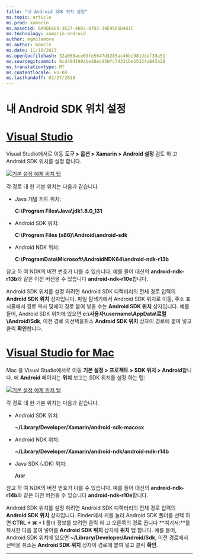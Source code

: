 ```yaml
---
title: "내 Android SDK 위치 설정"
ms.topic: article
ms.prod: xamarin
ms.assetid: 6A9DE6E9-3E27-4DD2-87D2-34E95E5D401C
ms.technology: xamarin-android
author: mgmclemore
ms.author: mamcle
ms.date: 11/16/2017
ms.openlocfilehash: 32a058ace69fe5647d3285ac46bc981ddef39a51
ms.sourcegitcommit: 6cd40d190abe38edd50fc74331be15324a845a28
ms.translationtype: MT
ms.contentlocale: ko-KR
ms.lasthandoff: 02/27/2018
---
```

# <a name="where-can-i-set-my-android-sdk-locations"></a>내 Android SDK 위치 설정

# <a name="visual-studiotabvswin"></a>[Visual Studio](#tab/vswin)

Visual Studio에서로 이동 **도구 > 옵션 > Xamarin > Android 설정** 검토 하 고 Android SDK 위치를 설정 합니다.

[![기본 설정 예제 위치 탭](android-sdk-location-images/win/01-locations-sml.png)](android-sdk-location-images/win/01-locations.png)

각 경로 대 한 기본 위치는 다음과 같습니다.

- Java 개발 키트 위치: 

    **C:\\Program Files\\Java\\jdk1.8.0_131**

- Android SDK 위치: 

    **C:\\Program Files (x86)\\Android\\android-sdk**

- Android NDK 위치: 

    **C:\\ProgramData\\Microsoft\\AndroidNDK64\\android-ndk-r13b**

참고 하 여 NDK의 버전 번호가 다를 수 있습니다. 예를 들어 대신의 **android-ndk-r13b**와 같은 이전 버전을 수 있습니다 **android-ndk-r10e**합니다.

Android SDK 위치를 설정 하려면 Android SDK 디렉터리의 전체 경로 입력의 **Android SDK 위치** 상자입니다. 파일 탐색기에서 Android SDK 위치로 이동, 주소 표시줄에서 경로 복사 및에이 경로 붙여 넣을 수는 **Android SDK 위치** 상자입니다.
예를 들어, Android SDK 위치에 있으면 **c:\\사용자\\username\\AppData\\로컬\\Android\\Sdk**, 이전 경로 의선택을취소 **Android SDK 위치** 상자이 경로에 붙여 넣고 클릭 **확인**합니다.

# <a name="visual-studio-for-mactabvsmac"></a>[Visual Studio for Mac](#tab/vsmac)

Mac 용 Visual Studio에서로 이동 **기본 설정 > 프로젝트 > SDK 위치 > Android**합니다. 에 **Android** 페이지는 **위치** 보고는 SDK 위치를 설정 하는 탭:

[![기본 설정 예제 위치 탭](android-sdk-location-images/mac/01-locations-sml.png)](android-sdk-location-images/mac/01-locations.png)

각 경로 대 한 기본 위치는 다음과 같습니다.

- Android SDK 위치: 

    **~/Library/Developer/Xamarin/android-sdk-macosx**

- Android NDK 위치: 

    **~/Library/Developer/Xamarin/android-ndk/android-ndk-r14b**

- Java SDK (JDK) 위치: 

    **/usr**

참고 하 여 NDK의 버전 번호가 다를 수 있습니다. 예를 들어 대신의 **android-ndk-r14b**와 같은 이전 버전을 수 있습니다 **android-ndk-r10e**합니다.

Android SDK 위치를 설정 하려면 Android SDK 디렉터리의 전체 경로 입력의 **Android SDK 위치** 상자입니다. Finder에서 키를 눌러 Android SDK 폴더를 선택 하면 **CTRL + &#8984; + I** 폴더 정보를 보려면 클릭 하 고 오른쪽의 경로 끕니다 **여기서:**를 복사한 다음 붙여 넣어를 **Android SDK 위치** 상자에 **위치** 탭 합니다. 예를 들어, Android SDK 위치에 있으면 **~/Library/Developer/Android/Sdk**, 이전 경로에서 선택을 취소는 **Android SDK 위치** 상자이 경로에 붙여 넣고 클릭 **확인**.

-----
